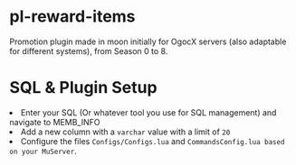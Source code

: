 # pl-reward-items
 Promotion plugin made in moon initially for OgocX servers (also adaptable for different systems), from Season 0 to 8.

# SQL & Plugin Setup
 <li>Enter your SQL (Or whatever tool you use for SQL management) and navigate to MEMB_INFO</li>
 <li>Add a new column with a <code>varchar</code> value with a limit of <code>20</code></li>
 <li>Configure the files <code>Configs/Configs.lua</code> and <code>CommandsConfig.lua</a> based on your MuServer</code>.</li>
